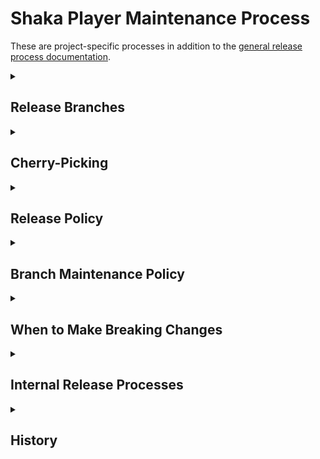 # Shaka Player Maintenance Process

These are project-specific processes in addition to the
[general release process documentation](./).


<details>
<summary>
<h2>Release Branches</h2>
</summary>

Feature release are made from the `main` branch.  Any time that happens, our
release automation will automatically create a release branch.  So, for
example, when `v4.1.0` was released from `main`, a branch named `v4.1.x` was
automatically created.

Future bug fixes would be cherry-picked from `main` to `v4.1.x` to create the
releases `v4.1.1`, `v4.1.2`, etc., and the branch would become more stable over
time.
</details>


<details>
<summary>
<h2>Cherry-Picking</h2>
</summary>

Features are never cherry-picked to a release branch.  This would go against
[semantic versioning](https://semver.org/), which says that a patch-level
release (third digit) can only contain backward-compatible bug fixes.
Features scoped to test infrastructure or the demo app are an exception, since
those are not part of the library itself.

### Interactive Cherry-Pick Tool

We use a [custom tool](https://github.com/shaka-project/shaka-github-tools/tree/main/interactive-cherry-pick)
to perform an interactive cherry-pick.  This is similar to the interactive
rebase of `git`.  When you run the tool, your default editor opens with a list
of commits you may want to cherry-pick.  Any commits left in the file when you
quit the editor are cherry-picked using `git`.

If a commit fails to cherry-pick, the maintainer is given an error message from
git and must either fix the conflict or instruct git to skip the commit.

Cherry-picks can be done 1 or more times between bug-fix releases.  The release
is finally made by merging the release PR for the branch.

For example, after installing the tool:

```sh
# Go to the Shaka Player repo.
cd /path/to/shaka-player

# Check out a release branch tracking the _upstream_ repo:
git checkout -b v3.3.x upstream/v3.3.x
# Or if you already have such a branch locally:
git checkout v3.3.x

# Inspect all commits since a particular main-branch tag.
# If the most recent v3.3.x release was v3.3.1, the tag
# v3.3.1-main is the same point in history for the main branch.
interactive-cherry-pick v3.3.1-main

# If you don't use the recommended "upstream" remote name,
# you can specify the name of your remote.  For example,
# if you named the shaka-project/shaka-player remote "google",
# you could run this to cherry-pick from that specific remote:
interactive-cherry-pick v3.3.1-main google
```

Pre-work:
 1. Install the interactive cherry-pick tool:
    https://github.com/shaka-project/shaka-github-tools/tree/main/interactive-cherry-pick#installation
 1. Create a local branch in Shaka Player tracking an upstream release branch

Cherry-picking:
 1. Cherry-pick the necessary changes **skipping all feature commits** (see also
    ["What to Pick"](#what-to-pick) below)

    > :information_source: **NOTE**: If you aren't sure about a commit, you can
    > select it now and change your mind later if there are merge conflicts
    > and/or test failures

 1. Fix any merge conflicts that come up, or choose to skip the current commit
    with `git cherry-pick --skip`
 1. Run the compiler with `python build/all.py`
 1. Run the tests with `python build/test.py`
 1. If any tests fail, make the necessary changes to fix the cherry-picked
    commit that caused the failure (either to amend the earlier commits, or as
    a new commit on top)
 1. When the build and all tests pass, push the cherry-picked commits upstream
    with `git push`


### What to Pick

 - Most bug fixes are cherry-picked to active release branches.
 - Some bug fixes won't apply to a branch because they deal with features not
   present in that branch.
 - Some bug fixes won't apply to a branch because the code in the branch is too
   different, in which case [a decision must be made](https://quotecatalog.com/quote/mitch-hedberg-i-write-jokes-f-jpXNBB1)
   about whether porting the fix to the branch is worth the effort.  The
   maintainer will have to consider both the severity of the issue and the
   difficulty of fixing conflicts or reimplementation.
   - If a conflict is trivial to resolve, or if there are no conflicts in a
     commit, the commit may be pushed directly to the release branch.
   - If reimplementation of a commit is required, please submit a PR to the
     branch instead of pushing directly.
 - Non-code changes (docs, tests, demo, etc) are sometimes cherry-picked to
   branches, depending on what the change is and whether it makes sense for
   that branch.
 - **Features are never cherry-picked** to release branches, as this would
   break semantic versioning.
</details>


<details>
<summary>
<h2>Release Policy</h2>
</summary>

Maintainers can make a feature release at almost any time.  There is no need to
wait to batch up any particular number of changes or any particular significant
features.


### Chromecast app IDs for feature releases

As long as we have our own Cast communication in Shaka Player (see
https://github.com/shaka-project/shaka-player/issues/4214 for plans to change
this), each feature release branch needs its own Cast receiver app registered.
The newly registered ID must be put in `demo/index.html` and
`docs/tutorials/ui.md` (search `data-shaka-player-cast-receiver-id` and
`castReceiverAppId`).

The registration must currently be done by Google.  It is acceptable for a
non-Google maintainer to make a feature release, then ask the team at Google to
follow up with an updated receiver ID in a `.1` release afterward.  The impact
will only be to the demo app and documentation.
</details>


<details>
<summary>
<h2>Branch Maintenance Policy</h2>
</summary>

We will cherry-pick bug fixes to LTS branches, plus the most recent 2 release
branches.

There are two kinds of branches we will dub LTS:
 - The last feature release (minor release number) before a breaking release
   (major release number) will receive fixes for 1 year
   - _For example, v3.3 (right before v4.0) will be fixed for 1 year past the
     release of v4.0.0 (until April 30, 2023)._
 - The release currently used by the Cast Application Framework will continue
   to receive fixes until CAF upgrades to a newer Shaka Player release by
   default
   - _As of June, 2022, this is currently v3.2._
   - _Cherry-picking for any CAF-specific branch is the responsibility of the
     team at Google, rather than non-Google maintainers._

In addition to LTS branches, the most recent two branches will always receive
fixes.  If the most recent release branch is v4.1, the most recent two branches
would be v4.1 and v4.0.  After v4.2 is released, the most recent two branches
would become v4.2 and v4.1.  Unless v4.0 was the current CAF branch, we would
stop fixing v4.0 when v4.2 is released.
</details>


<details>
<summary>
<h2>When to Make Breaking Changes</h2>
</summary>

We should make breaking changes infrequently if we can.  The goal should be one
breaking release per year at most.  If changes can be made in a
backward-compatible way (with a shim or behind a non-default configuration),
they should be.  Then they can be released in a normal feature release.

Deprecated features, shims, and temporary configurations can be removed when a
major (breaking) release is finally made.

For example, in v4.0, we were forced to make a change that disabled HLS support
for older smart TVs.  In that same release, we removed deprecated methods,
configurations that were added to maintain compatibility with older releases,
etc.  Many of them had been marked deprecated for 6-12 months already.

Breaking changes need to be listed in
[`docs/tutorials/upgrade.md`](https://github.com/shaka-project/shaka-player/blob/main/docs/tutorials/upgrade.md),
with details on what application developers will need to do to cope with each
change.
</details>


<details>
<summary>
<h2>Internal Release Processes</h2>
</summary>

After making public releases, the following internal steps are taken at Google
to make the release available in our internal systems.  Detailed documents on
these processes are internal-only (go/shaka-player).

 1. Update the Chromecast receiver app URLs for the Shaka Player Demo

    > :pencil: **TODO**: Create subdomains in appspot that point to the latest
    > release for a branch, to eliminate the need to update receiver app URLs.

 1. Update Google3 (internal source repo)

    > :pencil: **TODO**: Automate this?

 1. Update [Google Hosted Libraries](https://developers.google.com/speed/libraries)

    > :pencil: **TODO**: Automate this?
</details>


<details>
<summary>
<h2>History</h2>
</summary>

Before v3.0, we didn't _strictly_ follow semantic versioning.

We would sometimes deprecate functionality (strictly speaking, a breaking
change) without bumping the major version.  App developers would get one
feature release with backward compatibility and a warning log before we removed
or changed part of the API in a breaking way.

We would also sometimes cherry-pick minor, backward compatible features to
release branches to get those out more quickly.

Since v3.0, we have stopped these practices and followed semantic versioning
strictly.
</details>
